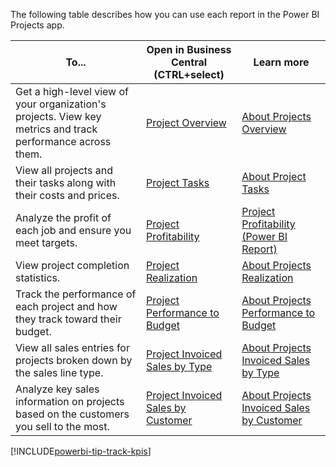 The following table describes how you can use each report in the Power BI Projects app.

|To... | Open in Business Central (CTRL+select) | Learn more |
|------|---------------------------------------|----------- |
|Get a high-level view of your organization's projects. View key metrics and track performance across them. | [Project Overview](https://businesscentral.dynamics.com?page=37033) | [About Projects Overview](../projects-powerbi-project-overview.md)|
|View all projects and their tasks along with their costs and prices. | [Project Tasks](https://businesscentral.dynamics.com?page=37034) | [About Project Tasks](../projects-powerbi-project-tasks.md)|
|Analyze the profit of each job and ensure you meet targets. | [Project Profitability](https://businesscentral.dynamics.com?page=37035) | [Project Profitability (Power BI Report)](../projects-powerbi-project-profitability.md)|
|View project completion statistics. | [Project Realization](https://businesscentral.dynamics.com?page=37036) | [About Projects Realization](../projects-powerbi-project-realization.md)|
|Track the performance of each project and how they track toward their budget. | [Project Performance to Budget](https://businesscentral.dynamics.com?page=37037) | [About Projects Performance to Budget](../projects-powerbi-project-performance-to-budget.md)|
| View all sales entries for projects broken down by the sales line type. | [Project Invoiced Sales by Type](https://businesscentral.dynamics.com?page=37038) | [About Projects Invoiced Sales by Type](../projects-powerbi-project-invoiced-sales-by-type.md)|
| Analyze key sales information on projects based on the customers you sell to the most.| [Project Invoiced Sales by Customer](https://businesscentral.dynamics.com?page=37039) | [About Projects Invoiced Sales by Customer](../projects-powerbi-project-invoiced-sales-by-customer.md)|

[!INCLUDE[powerbi-tip-track-kpis](powerbi-tip-track-kpis.md)]